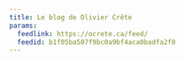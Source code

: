 ```yaml
---
title: Le blog de Olivier Crête
params:
  feedlink: https://ocrete.ca/feed/
  feedid: b1f05ba507f9bc0a9bf4aca0badfa2f0
---
```

